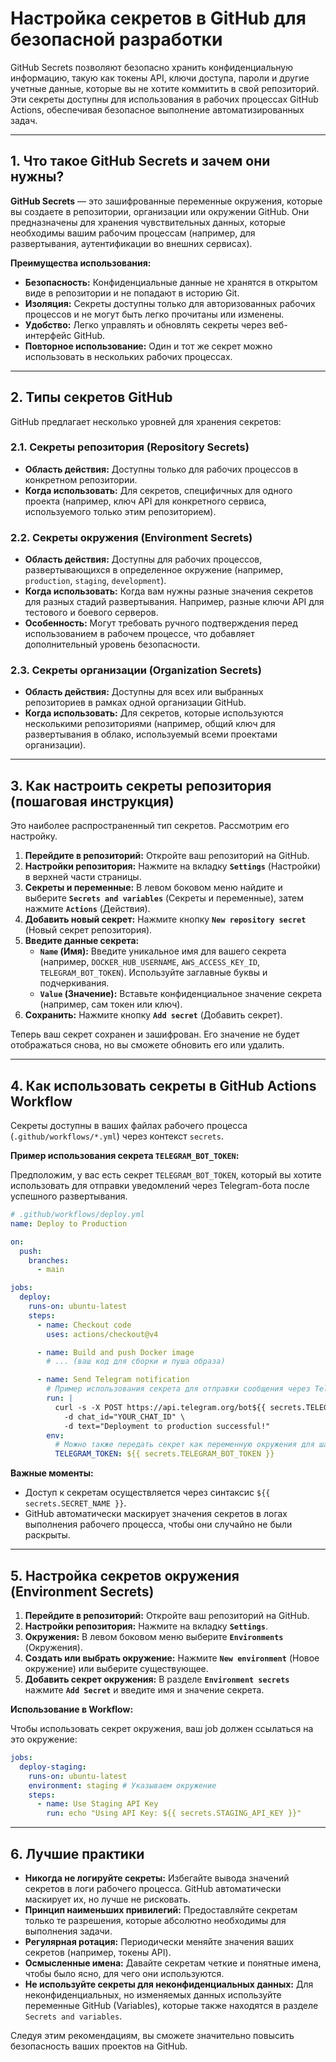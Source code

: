 # Настройка секретов в GitHub для безопасной разработки

GitHub Secrets позволяют безопасно хранить конфиденциальную информацию, такую как токены API, ключи доступа, пароли и другие учетные данные, которые вы не хотите коммитить в свой репозиторий. Эти секреты доступны для использования в рабочих процессах GitHub Actions, обеспечивая безопасное выполнение автоматизированных задач.

---

## 1. Что такое GitHub Secrets и зачем они нужны?

**GitHub Secrets** — это зашифрованные переменные окружения, которые вы создаете в репозитории, организации или окружении GitHub. Они предназначены для хранения чувствительных данных, которые необходимы вашим рабочим процессам (например, для развертывания, аутентификации во внешних сервисах).

**Преимущества использования:**
-   **Безопасность:** Конфиденциальные данные не хранятся в открытом виде в репозитории и не попадают в историю Git.
-   **Изоляция:** Секреты доступны только для авторизованных рабочих процессов и не могут быть легко прочитаны или изменены.
-   **Удобство:** Легко управлять и обновлять секреты через веб-интерфейс GitHub.
-   **Повторное использование:** Один и тот же секрет можно использовать в нескольких рабочих процессах.

---

## 2. Типы секретов GitHub

GitHub предлагает несколько уровней для хранения секретов:

### 2.1. Секреты репозитория (Repository Secrets)

-   **Область действия:** Доступны только для рабочих процессов в конкретном репозитории.
-   **Когда использовать:** Для секретов, специфичных для одного проекта (например, ключ API для конкретного сервиса, используемого только этим репозиторием).

### 2.2. Секреты окружения (Environment Secrets)

-   **Область действия:** Доступны для рабочих процессов, развертывающихся в определенное окружение (например, `production`, `staging`, `development`).
-   **Когда использовать:** Когда вам нужны разные значения секретов для разных стадий развертывания. Например, разные ключи API для тестового и боевого серверов.
-   **Особенность:** Могут требовать ручного подтверждения перед использованием в рабочем процессе, что добавляет дополнительный уровень безопасности.

### 2.3. Секреты организации (Organization Secrets)

-   **Область действия:** Доступны для всех или выбранных репозиториев в рамках одной организации GitHub.
-   **Когда использовать:** Для секретов, которые используются несколькими репозиториями (например, общий ключ для развертывания в облако, используемый всеми проектами организации).

---

## 3. Как настроить секреты репозитория (пошаговая инструкция)

Это наиболее распространенный тип секретов. Рассмотрим его настройку.

1.  **Перейдите в репозиторий:** Откройте ваш репозиторий на GitHub.
2.  **Настройки репозитория:** Нажмите на вкладку **`Settings`** (Настройки) в верхней части страницы.
3.  **Секреты и переменные:** В левом боковом меню найдите и выберите **`Secrets and variables`** (Секреты и переменные), затем нажмите **`Actions`** (Действия).
4.  **Добавить новый секрет:** Нажмите кнопку **`New repository secret`** (Новый секрет репозитория).
5.  **Введите данные секрета:**
    -   **`Name` (Имя):** Введите уникальное имя для вашего секрета (например, `DOCKER_HUB_USERNAME`, `AWS_ACCESS_KEY_ID`, `TELEGRAM_BOT_TOKEN`). Используйте заглавные буквы и подчеркивания.
    -   **`Value` (Значение):** Вставьте конфиденциальное значение секрета (например, сам токен или ключ).
6.  **Сохранить:** Нажмите кнопку **`Add secret`** (Добавить секрет).

Теперь ваш секрет сохранен и зашифрован. Его значение не будет отображаться снова, но вы сможете обновить его или удалить.

---

## 4. Как использовать секреты в GitHub Actions Workflow

Секреты доступны в ваших файлах рабочего процесса (`.github/workflows/*.yml`) через контекст `secrets`.

**Пример использования секрета `TELEGRAM_BOT_TOKEN`:**

Предположим, у вас есть секрет `TELEGRAM_BOT_TOKEN`, который вы хотите использовать для отправки уведомлений через Telegram-бота после успешного развертывания.

```yaml
# .github/workflows/deploy.yml
name: Deploy to Production

on:
  push:
    branches:
      - main

jobs:
  deploy:
    runs-on: ubuntu-latest
    steps:
      - name: Checkout code
        uses: actions/checkout@v4

      - name: Build and push Docker image
        # ... (ваш код для сборки и пуша образа)

      - name: Send Telegram notification
        # Пример использования секрета для отправки сообщения через Telegram Bot API
        run: |
          curl -s -X POST https://api.telegram.org/bot${{ secrets.TELEGRAM_BOT_TOKEN }}/sendMessage \
            -d chat_id="YOUR_CHAT_ID" \
            -d text="Deployment to production successful!"
        env:
          # Можно также передать секрет как переменную окружения для шага
          TELEGRAM_TOKEN: ${{ secrets.TELEGRAM_BOT_TOKEN }}
```

**Важные моменты:**
-   Доступ к секретам осуществляется через синтаксис `${{ secrets.SECRET_NAME }}`.
-   GitHub автоматически маскирует значения секретов в логах выполнения рабочего процесса, чтобы они случайно не были раскрыты.

---

## 5. Настройка секретов окружения (Environment Secrets)

1.  **Перейдите в репозиторий:** Откройте ваш репозиторий на GitHub.
2.  **Настройки репозитория:** Нажмите на вкладку **`Settings`**.
3.  **Окружения:** В левом боковом меню выберите **`Environments`** (Окружения).
4.  **Создать или выбрать окружение:** Нажмите **`New environment`** (Новое окружение) или выберите существующее.
5.  **Добавить секрет окружения:** В разделе **`Environment secrets`** нажмите **`Add Secret`** и введите имя и значение секрета.

**Использование в Workflow:**

Чтобы использовать секрет окружения, ваш job должен ссылаться на это окружение:

```yaml
jobs:
  deploy-staging:
    runs-on: ubuntu-latest
    environment: staging # Указываем окружение
    steps:
      - name: Use Staging API Key
        run: echo "Using API Key: ${{ secrets.STAGING_API_KEY }}"
```

---

## 6. Лучшие практики

-   **Никогда не логируйте секреты:** Избегайте вывода значений секретов в логи рабочего процесса. GitHub автоматически маскирует их, но лучше не рисковать.
-   **Принцип наименьших привилегий:** Предоставляйте секретам только те разрешения, которые абсолютно необходимы для выполнения задачи.
-   **Регулярная ротация:** Периодически меняйте значения ваших секретов (например, токены API).
-   **Осмысленные имена:** Давайте секретам четкие и понятные имена, чтобы было ясно, для чего они используются.
-   **Не используйте секреты для неконфиденциальных данных:** Для неконфиденциальных, но изменяемых данных используйте переменные GitHub (Variables), которые также находятся в разделе `Secrets and variables`.

Следуя этим рекомендациям, вы сможете значительно повысить безопасность ваших проектов на GitHub.
